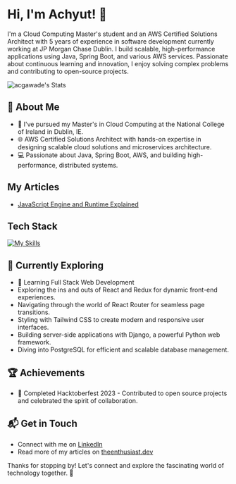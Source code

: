 # Hi, I'm Achyut! 👋

I'm a Cloud Computing Master's student and an AWS Certified Solutions Architect with 5 years of experience in software development currently working at JP Morgan Chase Dublin. I build scalable, high-performance applications using Java, Spring Boot, and various AWS services. Passionate about continuous learning and innovation, I enjoy solving complex problems and contributing to open-source projects.

![acgawade's Stats](https://github-readme-stats.vercel.app/api?username=acgawade&theme=vue-dark&show_icons=true&hide_border=true&count_private=true)

## 🚀 About Me

- 🔭 I've pursued my Master's in Cloud Computing at the National College of Ireland in Dublin, IE.
- 🌐 AWS Certified Solutions Architect with hands-on expertise in designing scalable cloud solutions and microservices architecture.
- 💻 Passionate about Java, Spring Boot, AWS, and building high-performance, distributed systems.

## My Articles
- [JavaScript Engine and Runtime Explained](https://www.freecodecamp.org/news/javascript-engine-and-runtime-explained/)


## Tech Stack
[![My Skills](https://skillicons.dev/icons?i=java,spring,aws,terraform,postgres,mysql,kafka,redis,cassandra,html,css,angular,solidity,maven&perline=4)](https://skillicons.dev)

## 🌱 Currently Exploring

  - 🚀 Learning Full Stack Web Development
  - Exploring the ins and outs of React and Redux for dynamic front-end experiences.
  - Navigating through the world of React Router for seamless page transitions.
  - Styling with Tailwind CSS to create modern and responsive user interfaces.
  - Building server-side applications with Django, a powerful Python web framework.
  - Diving into PostgreSQL for efficient and scalable database management.

 ## 🏆 Achievements

- 🌟 Completed Hacktoberfest 2023 - Contributed to open source projects and celebrated the spirit of collaboration.


## 📬 Get in Touch

- Connect with me on [LinkedIn](https://www.linkedin.com/in/agawade/)
- Read more of my articles on [theenthusiast.dev](https://theenthusiast.dev)

Thanks for stopping by! Let's connect and explore the fascinating world of technology together. 🚀



<!--

Here are some ideas to get you started:

- 🔭 I’m currently working on ...
- 🌱 I’m currently learning ...
- 👯 I’m looking to collaborate on ...
- 🤔 I’m looking for help with ...
- 💬 Ask me about ...
- 📫 How to reach me: ...
- 😄 Pronouns: ...
- ⚡ Fun fact: ...
-->

<!--
**acgawade/acgawade** is a ✨ _special_ ✨ repository because its `README.md` (this file) appears on your GitHub profile.

Here are some ideas to get you started:

- 🔭 I’m currently working on ...
- 🌱 I’m currently learning ...
- 👯 I’m looking to collaborate on ...
- 🤔 I’m looking for help with ...
- 💬 Ask me about ...
- 📫 How to reach me: ...
- 😄 Pronouns: ...
- ⚡ Fun fact: ...
-->
